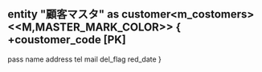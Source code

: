 entity "顧客マスタ" as customer<m_costomers>
<<M,MASTER_MARK_COLOR>> {
   +coustomer_code [PK]
   --
   pass
   name
   address
   tel
   mail
   del_flag
   red_date
}
